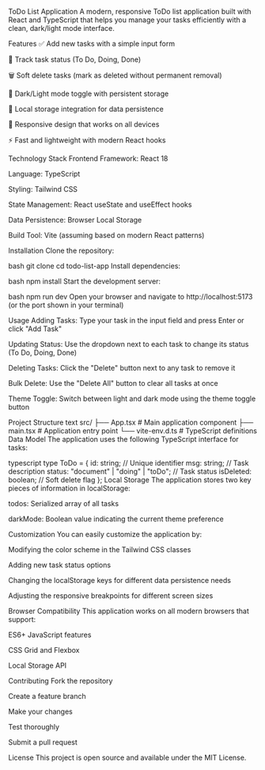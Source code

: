 ToDo List Application
A modern, responsive ToDo list application built with React and TypeScript that helps you manage your tasks efficiently with a clean, dark/light mode interface.

Features
✅ Add new tasks with a simple input form

🎯 Track task status (To Do, Doing, Done)

🗑️ Soft delete tasks (mark as deleted without permanent removal)

🌙 Dark/Light mode toggle with persistent storage

💾 Local storage integration for data persistence

📱 Responsive design that works on all devices

⚡ Fast and lightweight with modern React hooks

Technology Stack
Frontend Framework: React 18

Language: TypeScript

Styling: Tailwind CSS

State Management: React useState and useEffect hooks

Data Persistence: Browser Local Storage

Build Tool: Vite (assuming based on modern React patterns)

Installation
Clone the repository:

bash
git clone <repository-url>
cd todo-list-app
Install dependencies:

bash
npm install
Start the development server:

bash
npm run dev
Open your browser and navigate to http://localhost:5173 (or the port shown in your terminal)

Usage
Adding Tasks: Type your task in the input field and press Enter or click "Add Task"

Updating Status: Use the dropdown next to each task to change its status (To Do, Doing, Done)

Deleting Tasks: Click the "Delete" button next to any task to remove it

Bulk Delete: Use the "Delete All" button to clear all tasks at once

Theme Toggle: Switch between light and dark mode using the theme toggle button

Project Structure
text
src/
├── App.tsx          # Main application component
├── main.tsx         # Application entry point
└── vite-env.d.ts    # TypeScript definitions
Data Model
The application uses the following TypeScript interface for tasks:

typescript
type ToDo = {
  id: string;                    // Unique identifier
  msg: string;                   // Task description
  status: "document" | "doing" | "toDo";  // Task status
  isDeleted: boolean;            // Soft delete flag
};
Local Storage
The application stores two key pieces of information in localStorage:

todos: Serialized array of all tasks

darkMode: Boolean value indicating the current theme preference

Customization
You can easily customize the application by:

Modifying the color scheme in the Tailwind CSS classes

Adding new task status options

Changing the localStorage keys for different data persistence needs

Adjusting the responsive breakpoints for different screen sizes

Browser Compatibility
This application works on all modern browsers that support:

ES6+ JavaScript features

CSS Grid and Flexbox

Local Storage API

Contributing
Fork the repository

Create a feature branch

Make your changes

Test thoroughly

Submit a pull request

License
This project is open source and available under the MIT License.



